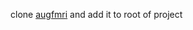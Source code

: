 clone <a href="https://raw.githubusercontent.com/BTajini/augfmri">augfmri</a> and add it to root of project
